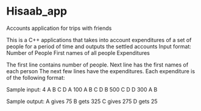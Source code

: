 # Hisaab_app
Accounts application for trips with friends

This is a C++ applications that takes into account expenditures of a set of people for a period of time and outputs the settled accounts
Input format:
Number of People
First names of all people
Expenditures

The first line contains number of people. Next line has the first names of each person
The next few lines have the expenditures.
Each expenditure is of the following format:
<name of person who paid> <amount paid> <List of people for who he paid>

Sample input:
4
A B C D
A 100 A B C D
B 500 C D
D 300 A B

Sample output:
A gives 75
B gets 325
C gives 275
D gets 25



